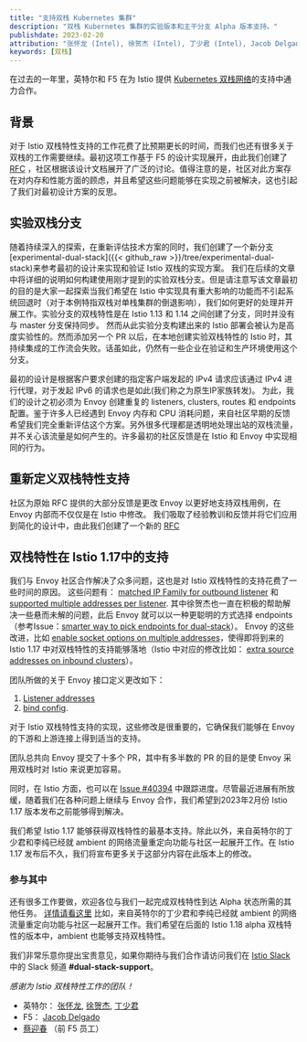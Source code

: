 ```yaml
---
title: "支持双栈 Kubernetes 集群"
description: "双栈 Kubernetes 集群的实验版本和主干分支 Alpha 版本支持。"
publishdate: 2023-02-20
attribution: "张怀龙 (Intel), 徐贺杰 (Intel), 丁少君 (Intel), Jacob Delgado (F5), 蔡迎春 (formerly F5)"
keywords: [双栈]
---
```


在过去的一年里，英特尔和 F5 在为 Istio 提供 [Kubernetes 双栈网络](https://kubernetes.io/docs/concepts/services-networking/dual-stack/)的支持中通力合作。

## 背景

对于 Istio 双栈特性支持的工作花费了比预期更长的时间，而我们也还有很多关于双栈的工作需要继续。最初这项工作基于 F5 的设计实现展开，由此我们创建了 [RFC](https://docs.google.com/document/d/1oT6pmRhOw7AtsldU0-HbfA0zA26j9LYiBD_eepeErsQ/edit?usp=sharing) ，社区根据该设计文档展开了广泛的讨论。值得注意的是，社区对此方案存在对内存和性能方面的顾虑，并且希望这些问题能够在实现之前被解决，这也引起了我们对最初设计方案的反思。

## 实验双栈分支

随着持续深入的探索，在重新评估技术方案的同时，我们创建了一个新分支 [experimental-dual-stack]({{< github_raw >}}/tree/experimental-dual-stack)来参考最初的设计来实现和验证 Istio 双栈的实现方案。 我们在后续的文章中将详细的说明如何构建使用刚才提到的实验双栈分支。但是请注意写该文章最初的目的是大家一起探索当我们希望在 Istio 中实现具有重大影响的功能而不引起系统回退时（对于本例特指双栈对单栈集群的倒退影响），我们如何更好的处理并开展工作。实验分支的双栈特性是在 Istio 1.13 和 1.14 之间创建了分支，同时并没有与 master 分支保持同步。 然而从此实验分支构建出来的 Istio 部署会被认为是高度实验性的。然而添加另一个 PR 以后，在本地创建实验双栈特性的 Istio 时，其持续集成的工作流会失败。话虽如此，仍然有一些企业在验证和生产环境使用这个分支。

最初的设计是根据客户要求创建的指定客户端发起的 IPv4 请求应该通过 IPv4 进行代理，对于发起 IPv6 的请求也是如此(我们称之为原生IP家族转发)。 为此，我们的设计之初必须为 Envoy 创建重复的 listeners, clusters, routes 和 endpoints 配置。鉴于许多人已经遇到 Envoy 内存和 CPU 消耗问题，来自社区早期的反馈希望我们完全重新评估这个方案。另外很多代理都是透明地处理出站的双栈流量，并不关心该流量是如何产生的。许多最初的社区反馈是在 Istio 和 Envoy 中实现相同的行为。

## 重新定义双栈特性支持

社区为原始 RFC 提供的大部分反馈是更改 Envoy 以更好地支持双栈用例，在 Envoy 内部而不仅仅是在 Istio 中修改。 我们吸取了经验教训和反馈并将它们应用到简化的设计中，由此我们创建了一个新的 [RFC](https://docs.google.com/document/d/15LP2XHpQ71ODkjCVItGacPgzcn19fsVhyE7ruMGXDyU/edit?usp=sharing)

## 双栈特性在 Istio 1.17中的支持

我们与 Envoy 社区合作解决了众多问题，这也是对 Istio 双栈特性的支持花费了一些时间的原因。 这些问题有： [matched IP Family for outbound listener](https://github.com/envoyproxy/envoy/issues/16804) 和 [supported multiple addresses per listener](https://github.com/envoyproxy/envoy/issues/11184). 其中徐贺杰也一直在积极的帮助解决一些悬而未解的问题，此后 Envoy 就可以以一种更聪明的方式选择 endpoints（参考Issue：[smarter way to pick endpoints for dual-stack](https://github.com/envoyproxy/envoy/issues/21640)）。 Envoy 的这些改进，比如 [enable socket options on multiple addresses](https://github.com/envoyproxy/envoy/pull/23496)，使得即将到来的 Istio 1.17 中对双栈特性的支持能够落地（Istio 中对应的修改比如： [extra source addresses on inbound clusters](https://github.com/istio/istio/pull/41618)）。

团队所做的关于 Envoy 接口定义更改如下：

1. [Listener addresses](https://www.envoyproxy.io/docs/envoy/latest/api-v3/config/listener/v3/listener.proto.html?highlight=additional_addresses)
1. [bind config](https://www.envoyproxy.io/docs/envoy/latest/api-v3/config/core/v3/address.proto#config-core-v3-bindconfig).

对于 Istio 双栈特性支持的实现，这些修改是很重要的，它确保我们能够在 Envoy 的下游和上游连接上得到适当的支持。

团队总共向 Envoy 提交了十多个 PR，其中有多半数的 PR 的目的是使 Envoy 采用双栈时对 Istio 来说更加容易。

同时，在 Istio 方面，也可以在 [Issue #40394](https://github.com/istio/istio/issues/40394) 中跟踪进度。尽管最近进展有所放缓，随着我们在各种问题上继续与 Envoy 合作，我们希望到2023年2月份 Istio 1.17 版本发布之前能够得到解决。

我们希望 Istio 1.17 能够获得双栈特性的最基本支持。除此以外，来自英特尔的丁少君和李纯已经就 ambient 的网络流量重定向功能与社区一起展开工作。在 Istio 1.17 发布后不久，我们将宣布更多关于这部分内容在此版本上的修改。

### 参与其中

还有很多工作要做，欢迎各位与我们一起完成双栈特性到达 Alpha 状态所需的其他任务。 [详情请看这里](https://github.com/istio/enhancements/pull/141)
比如，来自英特尔的丁少君和李纯已经就 ambient 的网络流量重定向功能与社区一起展开工作。我们希望在后面的 Istio 1.18 alpha 双栈特性的版本中，ambient 也能够支持双栈特性。

我们非常乐意你提出宝贵意见，如果你期待与我们合作请访问我们在 [Istio Slack](https://slack.istio.io/) 中的 Slack 频道 **#dual-stack-support**。

_感谢为 Istio 双栈特性工作的团队！_
* 英特尔： [张怀龙](https://github.com/zhlsunshine), [徐贺杰](https://github.com/soulxu), [丁少君](https://github.com/irisdingbj)
* F5： [Jacob Delgado](https://github.com/jacob-delgado)
* [蔡迎春](https://github.com/ycai-aspen) （前 F5 员工）
